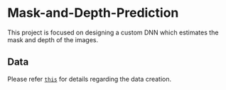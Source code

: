 # Mask-and-Depth-Prediction
This project is focused on designing a custom DNN which estimates the mask and depth of the images.
## Data
Please refer <a href = 'https://github.com/akshatjaipuria/Mask-and-Depth-Prediction/tree/master/data#about-the-data'>`this`</a> for details regarding the data creation.
